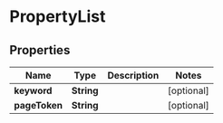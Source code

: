 

# PropertyList


## Properties

| Name | Type | Description | Notes |
|------------ | ------------- | ------------- | -------------|
|**keyword** | **String** |  |  [optional] |
|**pageToken** | **String** |  |  [optional] |



